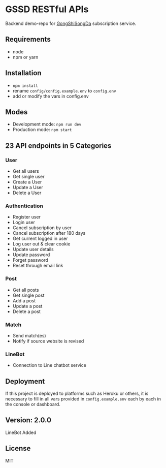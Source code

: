 # GSSD RESTful APIs
Backend demo-repo for [GongShiSongDa](https://www.gongshisongda.site/) subscription service.

## Requirements
- node
- npm or yarn

## Installation
- `npm install`
- rename `config/config.example.env` to `config.env` 
- add or modify the vars in config.env

## Modes
- Development mode: `npm run dev`
- Production mode: `npm start`

## 23 API endpoints in 5 Categories
### User
- Get all users
- Get single user
- Create a User
- Update a User
- Delete a User
### Authentication
- Register user
- Login user
- Cancel subscription by user
- Cancel subscription after 180 days
- Get current logged in user
- Log user out & clear cookie
- Update user details
- Update password
- Forget password
- Reset through email link
### Post  
- Get all posts
- Get single post
- Add a post
- Update a post
- Delete a post
### Match  
- Send match(es)
- Notify if source website is revised
### LineBot 
- Connection to Line chatbot service 

## Deployment
If this project is deployed to platforms such as Heroku or others, it is necessary to fill in all vars provided in `config.example.env` each by each in the console or dashboard.

## Version: 2.0.0
LineBot Added

## License
MIT



